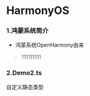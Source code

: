 # HarmonyOS

### 1.鸿蒙系统简介

+ 鸿蒙系统OpenHarmony由来

> 111111111

### 2.Demo2.ts

自定义静态类型


 

 




 

 
 
 
 
 
 
 

 
 
 



 






 
 
 
 
 
 






